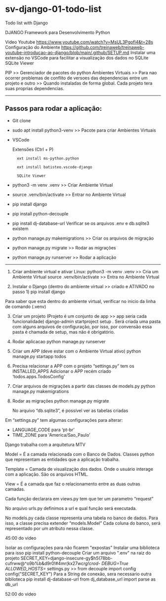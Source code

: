# sv-django-01-todo-list
Todo list with Django


DJANGO
Framework para Desenvolvimento Python


Video Youtube
	https://www.youtube.com/watch?v=MsUL3Pgofl4&t=28s
Configuração do Ambiente
https://github.com/treinaweb/treinaweb-youtube-introducao-ao-django/blob/main/.github/SETUP.md
Instalar uma extensão no VSCode para facilitar a visualização dos dados no SQLite
	SQLite Viewer

PIP >> Gerenciador de pacotes do python
Ambientes Virtuais >> Para nao ocorrer problemas de conflito de versoes das dependencias entre um projeto e outro >> Quando instaladas de forma global.
Cada projeto tera suas proprias dependencias.
	
--------------------------------------------------------
Passos para rodar a aplicação:
--------------------------------------------------------
- Git clone
- sudo apt install python3-venv			>> Pacote para criar Ambientes Virtuais
- VSCode
  
	Extensões (Ctrl + P)

		ext install ms-python.python
  
		ext install batisteo.vscode-django
  
		SQLite Viewer
  
- python3 -m venv .venv 				>> Criar Ambiente Virtual
- source .venv/bin/activate 			>> Entrar no Ambiente Virtual
- pip install django
- pip install python-decouple
- pip install dj-database-url
Verificar se os arquivos .env e db.sqlite3 existem
- python manage.py makemigrations		>> Criar os arquivos de migração
- python manage.py migrate				>> Rodar as migrações
- python manage.py runserver			>> Rodar a aplicação

--------------------------------------------------------


1) Criar ambiente virtual e ativar
Linux:
		python3 -m venv .venv         >> Cria um Ambiente Virtual
		source .venv/bin/activate     >> Entra no Ambiente Virtual

2) Instalar o Django (dentro do ambiente virtual >> criado e ATIVADO no passo 1)
	pip install django

Para saber que esta dentro do ambiente virtual, verificar no inicio da linha de comando (.venv)

	
3) Criar um projeto (Projeto é um conjunto de app >> app seria cada funcionalidade)
	django-admin startproject setup .
Será criada uma pasta com alguns arquivos de configuração, por isso, por convensão essa pasta é chamada de setup, mas não é obrigatório.
	
4) Rodar aplicacao
	python manage.py runserver

5) Criar um APP (deve estar com o Ambiente Virtual ativo)
	python manage.py startapp todos

6) Precisa relacionar a APP com o projeto
“settings.py” tem os INSTALLED_APPS
Adicionar o APP recém criado
‘todos.apps.TodosConfig’

7) Criar arquivos de migrações a partir das classes de models.py
	python manage.py makemigrations

8) Rodar as migrações
	python manage.py migrate

    No arquivo “db.sqlite3”, é possível ver as tabelas criadas






Em “settings.py” tem algumas configurações para alterar:
- LANGUAGE_CODE para ‘pt-br’
- TIME_ZONE para 'America/Sao_Paulo'


Django trabalha com a arquitetura MTV

Model = É a camada relacionada com o Banco de Dados. Classes python que representam as entidades que a aplicação trabalha.

Template = Camada de visualização dos dados. Onde o usuário interage com a aplicação. São os arquivos HTML.

View = É a camada que faz o relacionamento entre as duas outras camadas.


Cada função declarara em views.py tem que ter um parametro “request”

No arquivo urls.py definimos a url e qual função será executada.

No models.py cada classe representa uma tabela no banco de dados.
Para isso, a classe precisa extender “models.Model”
Cada coluna do banco, será representado por um atributo nessa classe.


45:00 do video

Isolar as configurações para não ficarem "expostas"
    Instalar uma biblioteca para isso
        pip install python-decouple
    Criar um arquivo ".env" na raiz do projeto
        SECRET_KEY=django-insecure-gy$h5(78bb-cufrww@^o9b%b&d9r0!#4mr(kx27*wcrg!crod-
        DEBUG=True
        ALLOWED_HOSTS=*
    settings.py >> from decouple import config
    config("SECRET_KEY")
    Para a String de conexão, sera necessario outra biblioteca
        pip install dj-database-url
    from dj_database_url import parse as db_url

52:00 do video
